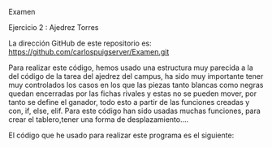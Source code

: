 Examen

Ejercicio 2 : Ajedrez Torres

La dirección GitHub de este repositorio es: https://github.com/carlospuigserver/Examen.git

Para realizar este código, hemos usado una estructura muy parecida a la del código de la tarea del ajedrez del campus, ha sido muy importante tener muy controlados los casos en los que las piezas tanto blancas como negras quedan encerradas por las fichas rivales y estas no se pueden mover, por tanto se define el ganador, todo esto a partir de las funciones creadas y con, if, else, elif.
Para este código han sido usadas muchas funciones, para crear el tablero,tener una forma de desplazamiento....


El código que he usado para realizar este programa es el siguiente:
```
